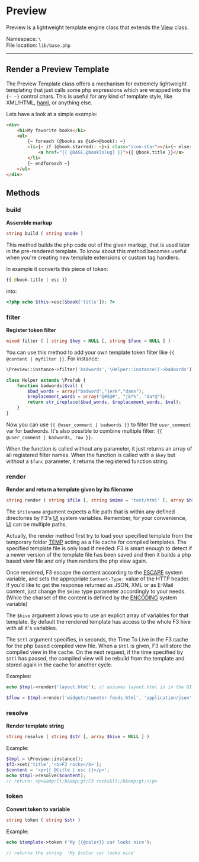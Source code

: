 # Preview

Preview is a lightweight template engine class that extends the [View](view) class.


Namespace: `\` <br/>
File location: `lib/base.php`

---

## Render a Preview Template

The Preview Template class offers a mechanism for extremely lightweight templating that just calls some php expressions which are wrapped into the `{~ ~}` control chars.
This is useful for any kind of template style, like XML/HTML, [haml](http://haml.info/), or anything else.

Lets have a look at a simple example:

``` html
<div>
	<h1>My favorite books</h1>
	<ul>
		{~ foreach (@books as @id=>@book): ~}
		<li>{~ if (@book.starred): ~}<i class="icon-star"></i>{~ else: ~}<i class="icon-normal">{~ endif ~}
			<a href="{{ @BASE.@book[slug] }}">{{ @book.title }}</a>
		</li>
		{~ endforeach ~}
	</ul>
</div>
```


## Methods

### build

**Assemble markup**

``` php
string build ( string $node )
```
This method builds the php code out of the given markup, that is used later in the pre-rendered template.
To know about this method becomes useful when you're creating new template extensions or custom tag handlers.

In example it converts this piece of token:

``` php
{{ @book.title | esc }}
```

into:

```php
<?php echo $this->esc($book['title']); ?>
```

### filter

**Register token filter**

``` php
mixed filter ( [ string $key = NULL [, string $func = NULL ] )
```

You can use this method to add your own template token filter like `{{ @content | myfilter }}`. For instance:

``` php
\Preview::instance->filter('badwords','\Helper::instance()->badwords');
```

``` php
class Helper extends \Prefab {
	function badwords($val) {
		$bad_words = array("badword","jerk","damn");
		$replacement_words = array("@#$@#", "j&*%", "da*@"); 
		return str_ireplace($bad_words, $replacement_words, $val);
	}
}
```

Now you can use `{{ @user_comment | badwords }}` to filter the `user_comment` var for badwords. It's also possible to combine multiple filter: `{{ @user_comment | badwords, raw }}`.

When the function is called without any parameter, it just returns an array of all registered filter names.
When the function is called with a `$key` but without a `$func` parameter, it returns the registered function string.

### render

**Render and return a template given by its filename**

```php
string render ( string $file [, string $mime = 'text/html' [, array $hive = NULL [, int $ttl = 0 ]]] )
```

The `$filename` argument expects a file path that is within any defined directories by F3's [UI](quick-reference#ui) system variables. Remember, for your convenience, [UI](quick-reference#ui) can be multiple paths.

Actually, the render method first try to load your specified template from the temporary folder [TEMP](quick-reference#temp) acting as a file cache for compiled templates. The specified template file is only load if needed: F3 is smart enough to detect if a newer version of the template file has been saved and then it builds a php based view file and only then renders the php view again.

Once rendered, F3 escape the content according to the [ESCAPE](quick-reference#escape) system variable, and sets the appropriate `Content-Type:` value of the HTTP header. If you'd like to get the response returned as JSON, XML or as E-Mail content, just change the `$mime` type parameter accordingly to your needs. (While the charset of the content is defined by the [ENCODING](quick-reference#encoding) system variable)

The `$hive` argument allows you to use an explicit array of variables for that template. By default the rendered template has access to the whole F3 hive with all it's variables.

The `$ttl` argument specifies, in seconds, the Time To Live in the F3 cache for the php based compiled view file. When a `$ttl` is given, F3 will store the compiled view in the cache. On the next request, if the time specified by `$ttl` has passed, the compiled view will be rebuild from the template and stored again in the cache for another cycle.

Examples:

```php
echo $tmpl->render('layout.html'); // assumes layout.html is in the UI folder
```

```php
$flow = $tmpl->render('widgets/tweeter-feeds.html', 'application/json', NULL, 300 ); // cache for 5 minutes
```


### resolve

**Render template string**

``` php
string resolve ( string $str [, array $hive = NULL ] )
```

Example:

``` php
$tmpl = \Preview::instance();
$f3->set('title','<b>F3 rocks</b>');
$content = '<p>{{ @title | esc }}</p>';
echo $tmpl->resolve($content);
// return: <p>&amp;lt;b&amp;gt;F3 rocks&lt;/b&amp;gt;</p>
```


### token
**Convert token to variable**

```php
string token ( string $str )
```

Example:

```php
echo $template->token ('My {{@color}} car looks nice');

// returns the string  'My $color car looks nice'
```
